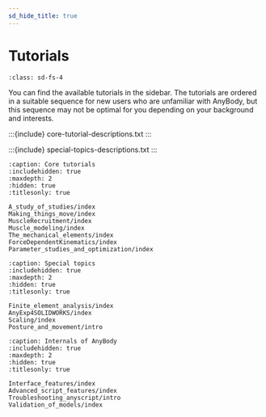 ```yaml
---
sd_hide_title: true
---
```


# **Tutorials**


```{rubric} All Tutorials
:class: sd-fs-4
```

You can find the available tutorials in the sidebar. The tutorials are ordered in a suitable sequence for new users who are unfamiliar with AnyBody, but this sequence may not be optimal for you depending on your background and interests.



:::{include} core-tutorial-descriptions.txt
:::


:::{include} special-topics-descriptions.txt
:::




```{toctree}
:caption: Core tutorials
:includehidden: true
:maxdepth: 2
:hidden: true
:titlesonly: true

A_study_of_studies/index
Making_things_move/index
MuscleRecruitment/index
Muscle_modeling/index
The_mechanical_elements/index
ForceDependentKinematics/index
Parameter_studies_and_optimization/index

```


```{toctree}
:caption: Special topics
:includehidden: true
:maxdepth: 2
:hidden: true
:titlesonly: true

Finite_element_analysis/index
AnyExp4SOLIDWORKS/index
Scaling/index
Posture_and_movement/intro
```


```{toctree}
:caption: Internals of AnyBody
:includehidden: true
:maxdepth: 2
:hidden: true
:titlesonly: true

Interface_features/index
Advanced_script_features/index
Troubleshooting_anyscript/intro
Validation_of_models/index
```
